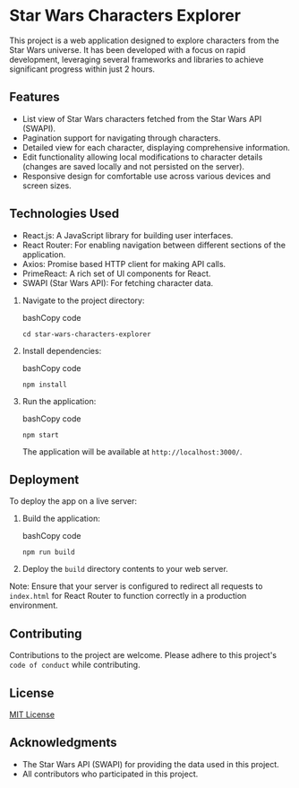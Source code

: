 # Star Wars Characters Explorer

This project is a web application designed to explore characters from the Star Wars universe. It has been developed with a focus on rapid development, leveraging several frameworks and libraries to achieve significant progress within just 2 hours.

## Features

- List view of Star Wars characters fetched from the Star Wars API (SWAPI).
- Pagination support for navigating through characters.
- Detailed view for each character, displaying comprehensive information.
- Edit functionality allowing local modifications to character details (changes are saved locally and not persisted on the server).
- Responsive design for comfortable use across various devices and screen sizes.

## Technologies Used

- React.js: A JavaScript library for building user interfaces.
- React Router: For enabling navigation between different sections of the application.
- Axios: Promise based HTTP client for making API calls.
- PrimeReact: A rich set of UI components for React.
- SWAPI (Star Wars API): For fetching character data.

1.  Navigate to the project directory:

    bashCopy code

    `cd star-wars-characters-explorer`

2.  Install dependencies:

    bashCopy code

    `npm install`

3.  Run the application:

    bashCopy code

    `npm start`

    The application will be available at `http://localhost:3000/`.

Deployment
----------

To deploy the app on a live server:

1.  Build the application:

    bashCopy code

    `npm run build`

2.  Deploy the `build` directory contents to your web server.

Note: Ensure that your server is configured to redirect all requests to `index.html` for React Router to function correctly in a production environment.

Contributing
------------

Contributions to the project are welcome. Please adhere to this project's `code of conduct` while contributing.

License
-------

[MIT License](https://chat.openai.com/c/LICENSE.md)

Acknowledgments
---------------

-   The Star Wars API (SWAPI) for providing the data used in this project.
-   All contributors who participated in this project.
